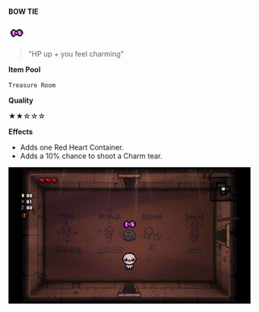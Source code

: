 ﻿#### **BOW TIE**
![Bow Tie](/resources/gfx/items/collectibles/bowtie.png "Bow Tie")

> "HP up + you feel charming"

**Item Pool**

```
Treasure Room
```

**Quality**

★★☆☆☆

**Effects**
- Adds one Red Heart Container.
- Adds a 10% chance to shoot a Charm tear.

![Bow Tie](/gifs/bowtie.gif "Bow Tie")
